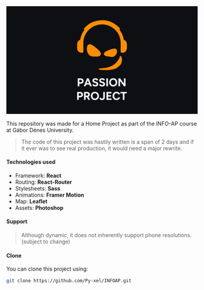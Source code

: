<img src="./src/assets/logo.png">

This repository was made for a Home Project as part of the INFO-AP course at Gábor Dénes University.

> The code of this project was hastily written is a span of 2 days and if it ever was to see real production, it would need a major rewrite.

#### Technologies used

- Framework: **React**
- Routing: **React-Router**
- Stylesheets: **Sass**
- Animations: **Framer Motion**
- Map: **Leaflet**
- Assets: **Photoshop**

#### Support

> Although dynamic, it does not inherently support phone resolutions. (subject to change)

#### Clone

You can clone this project using:

```sh
git clone https://github.com/Py-xel/INFOAP.git
```
